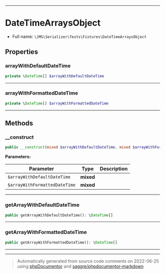 ***

# DateTimeArraysObject





* Full name: `\JMS\Serializer\Tests\Fixtures\DateTimeArraysObject`



## Properties


### arrayWithDefaultDateTime



```php
private \DateTime[] $arrayWithDefaultDateTime
```






***

### arrayWithFormattedDateTime



```php
private \DateTime[] $arrayWithFormattedDateTime
```






***

## Methods


### __construct



```php
public __construct(mixed $arrayWithDefaultDateTime, mixed $arrayWithFormattedDateTime): mixed
```








**Parameters:**

| Parameter | Type | Description |
|-----------|------|-------------|
| `$arrayWithDefaultDateTime` | **mixed** |  |
| `$arrayWithFormattedDateTime` | **mixed** |  |




***

### getArrayWithDefaultDateTime



```php
public getArrayWithDefaultDateTime(): \DateTime[]
```











***

### getArrayWithFormattedDateTime



```php
public getArrayWithFormattedDateTime(): \DateTime[]
```











***


***
> Automatically generated from source code comments on 2022-06-25 using [phpDocumentor](http://www.phpdoc.org/) and [saggre/phpdocumentor-markdown](https://github.com/Saggre/phpDocumentor-markdown)
